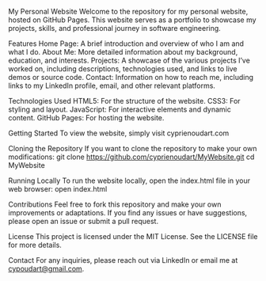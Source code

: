   My Personal Website
Welcome to the repository for my personal website, hosted on GitHub Pages. This website serves as a portfolio to showcase my projects, skills, and professional journey in software engineering.

  Features
Home Page: A brief introduction and overview of who I am and what I do.
About Me: More detailed information about my background, education, and interests.
Projects: A showcase of the various projects I’ve worked on, including descriptions, technologies used, and links to live demos or source code.
Contact: Information on how to reach me, including links to my LinkedIn profile, email, and other relevant platforms.

  Technologies Used
HTML5: For the structure of the website.
CSS3: For styling and layout.
JavaScript: For interactive elements and dynamic content.
GitHub Pages: For hosting the website.

  Getting Started
To view the website, simply visit cyprienoudart.com

  Cloning the Repository
If you want to clone the repository to make your own modifications:
git clone https://github.com/cyprienoudart/MyWebsite.git
cd MyWebsite

  Running Locally
To run the website locally, open the index.html file in your web browser:
  open index.html
  
  Contributions
Feel free to fork this repository and make your own improvements or adaptations. If you find any issues or have suggestions, please open an issue or submit a pull request.

  License
This project is licensed under the MIT License. See the LICENSE file for more details.

  Contact
For any inquiries, please reach out via LinkedIn or email me at cypoudart@gmail.com.
